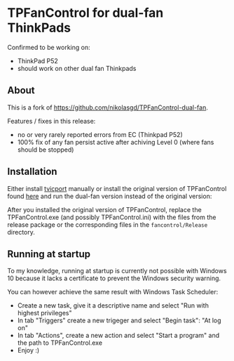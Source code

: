 # TPFanControl for dual-fan ThinkPads

Confirmed to be working on:
- ThinkPad P52
- should work on other dual fan Thinkpads

## About

This is a fork of https://github.com/nikolasgd/TPFanControl-dual-fan.

Features / fixes in this release:

- no or very rarely reported errors from EC (Thinkpad P52)
- 100% fix of any fan persist active after achiving Level 0 (where fans should be stopped)

## Installation

Either install [tvicport](https://www.entechtaiwan.com/dev/port/index.shtm) manually or install the original version of TPFanControl found [here](https://thinkwiki.de/TPFanControl) and run the dual-fan version instead of the original version:

After you installed the original version of TPFanControl, replace the TPFanControl.exe (and possibly TPFanControl.ini) with the files from the release package or the corresponding files in the `fancontrol/Release` directory.

## Running at startup
To my knowledge, running at startup is currently not possible with Windows 10 because it lacks a certificate to prevent the Windows security warning.

You can however achieve the same result with Windows Task Scheduler:
- Create a new task, give it a descriptive name and select "Run with highest privileges"
- In tab "Triggers" create a new trigeger and select "Begin task": "At log on"
- In tab "Actions", create a new action and select "Start a program" and the path to TPFanControl.exe
- Enjoy :)
